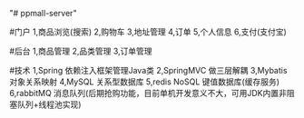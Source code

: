 "# ppmall-server" 

#门户
1,商品浏览(搜索)
2,购物车
3,地址管理
4,订单
5,个人信息
6,支付(支付宝)

#后台
1,商品管理
2,品类管理
3,订单管理

#技术
1,Spring 依赖注入框架管理Java类
2,SpringMVC 做三层解耦
3,Mybatis 对象关系映射
4,MySQL 关系型数据库
5,redis NoSQL 键值数据库(缓存服务)
6,rabbitMQ 消息队列(后期抢购功能，目前单机开发意义不大，可用JDK内置非阻塞队列+线程池实现)